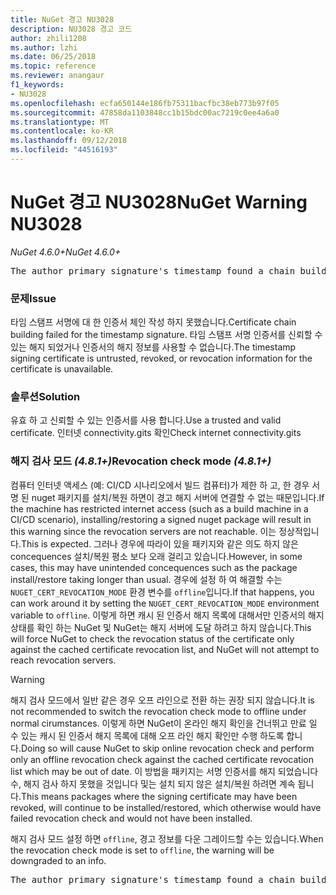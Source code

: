 ```yaml
---
title: NuGet 경고 NU3028
description: NU3028 경고 코드
author: zhili1208
ms.author: lzhi
ms.date: 06/25/2018
ms.topic: reference
ms.reviewer: anangaur
f1_keywords:
- NU3028
ms.openlocfilehash: ecfa650144e186fb75311bacfbc38eb773b97f05
ms.sourcegitcommit: 47858da1103848cc1b15bdc00ac7219c0ee4a6a0
ms.translationtype: MT
ms.contentlocale: ko-KR
ms.lasthandoff: 09/12/2018
ms.locfileid: "44516193"
---
```

# <a name="nuget-warning-nu3028"></a><span data-ttu-id="588c9-103">NuGet 경고 NU3028</span><span class="sxs-lookup"><span data-stu-id="588c9-103">NuGet Warning NU3028</span></span>

<span data-ttu-id="588c9-104">*NuGet 4.6.0+*</span><span class="sxs-lookup"><span data-stu-id="588c9-104">*NuGet 4.6.0+*</span></span>

<pre>The author primary signature's timestamp found a chain building issue: The revocation function was unable to check revocation because the revocation server could not be reached. For more information, visit https://aka.ms/certificateRevocationMode</pre>

### <a name="issue"></a><span data-ttu-id="588c9-105">문제</span><span class="sxs-lookup"><span data-stu-id="588c9-105">Issue</span></span>
<span data-ttu-id="588c9-106">타임 스탬프 서명에 대 한 인증서 체인 작성 하지 못했습니다.</span><span class="sxs-lookup"><span data-stu-id="588c9-106">Certificate chain building failed for the timestamp signature.</span></span> <span data-ttu-id="588c9-107">타임 스탬프 서명 인증서를 신뢰할 수 있는 해지 되었거나 인증서의 해지 정보를 사용할 수 없습니다.</span><span class="sxs-lookup"><span data-stu-id="588c9-107">The timestamp signing certificate is untrusted, revoked, or revocation information for the certificate is unavailable.</span></span>

### <a name="solution"></a><span data-ttu-id="588c9-108">솔루션</span><span class="sxs-lookup"><span data-stu-id="588c9-108">Solution</span></span>
<span data-ttu-id="588c9-109">유효 하 고 신뢰할 수 있는 인증서를 사용 합니다.</span><span class="sxs-lookup"><span data-stu-id="588c9-109">Use a trusted and valid certificate.</span></span> <span data-ttu-id="588c9-110">인터넷 connectivity.gits 확인</span><span class="sxs-lookup"><span data-stu-id="588c9-110">Check internet connectivity.gits</span></span>

### <a name="revocation-check-mode-481"></a><span data-ttu-id="588c9-111">해지 검사 모드 *(4.8.1+)*</span><span class="sxs-lookup"><span data-stu-id="588c9-111">Revocation check mode *(4.8.1+)*</span></span>
<span data-ttu-id="588c9-112">컴퓨터 인터넷 액세스 (예: CI/CD 시나리오에서 빌드 컴퓨터)가 제한 하 고, 한 경우 서명 된 nuget 패키지를 설치/복원 하면이 경고 해지 서버에 연결할 수 없는 때문입니다.</span><span class="sxs-lookup"><span data-stu-id="588c9-112">If the machine has restricted internet access (such as a build machine in a CI/CD scenario), installing/restoring a signed nuget package will result in this warning since the revocation servers are not reachable.</span></span> <span data-ttu-id="588c9-113">이는 정상적입니다.</span><span class="sxs-lookup"><span data-stu-id="588c9-113">This is expected.</span></span>
<span data-ttu-id="588c9-114">그러나 경우에 따라이 있을 패키지와 같은 의도 하지 않은 concequences 설치/복원 평소 보다 오래 걸리고 있습니다.</span><span class="sxs-lookup"><span data-stu-id="588c9-114">However, in some cases, this may have unintended concequences such as the package install/restore taking longer than usual.</span></span> <span data-ttu-id="588c9-115">경우에 설정 하 여 해결할 수는 `NUGET_CERT_REVOCATION_MODE` 환경 변수를 `offline`입니다.</span><span class="sxs-lookup"><span data-stu-id="588c9-115">If that happens, you can work around it by setting the `NUGET_CERT_REVOCATION_MODE` environment variable to `offline`.</span></span> <span data-ttu-id="588c9-116">이렇게 하면 캐시 된 인증서 해지 목록에 대해서만 인증서의 해지 상태를 확인 하는 NuGet 및 NuGet는 해지 서버에 도달 하려고 하지 않습니다.</span><span class="sxs-lookup"><span data-stu-id="588c9-116">This will force NuGet to check the revocation status of the certificate only against the cached certificate revocation list, and NuGet will not attempt to reach revocation servers.</span></span>

> [!Warning]
> <span data-ttu-id="588c9-117">해지 검사 모드에서 일반 같은 경우 오프 라인으로 전환 하는 권장 되지 않습니다.</span><span class="sxs-lookup"><span data-stu-id="588c9-117">It is not recommended to switch the revocation check mode to offline under normal cirumstances.</span></span> <span data-ttu-id="588c9-118">이렇게 하면 NuGet이 온라인 해지 확인을 건너뛰고 만료 일 수 있는 캐시 된 인증서 해지 목록에 대해 오프 라인 해지 확인만 수행 하도록 합니다.</span><span class="sxs-lookup"><span data-stu-id="588c9-118">Doing so will cause NuGet to skip online revocation check and perform only an offline revocation check against the cached certificate revocation list which may be out of date.</span></span> <span data-ttu-id="588c9-119">이 방법을 패키지는 서명 인증서를 해지 되었습니다 수, 해지 검사 하지 못했을 것입니다 및는 설치 되지 않은 설치/복원 하려면 계속 됩니다.</span><span class="sxs-lookup"><span data-stu-id="588c9-119">This means packages where the signing certificate may have been revoked, will continue to be installed/restored, which otherwise would have failed revocation check and would not have been installed.</span></span>

<span data-ttu-id="588c9-120">해지 검사 모드 설정 하면 `offline`, 경고 정보를 다운 그레이드할 수는 있습니다.</span><span class="sxs-lookup"><span data-stu-id="588c9-120">When the revocation check mode is set to `offline`, the warning will be downgraded to an info.</span></span>

<pre>The author primary signature's timestamp found a chain building issue: The revocation function was unable to check revocation because the certificate is not available in the cached certificate revocation list and NUGET_CERT_REVOCATION_MODE environment variable has been set to offline. For more information, visit https://aka.ms/certificateRevocationMode.</pre>
